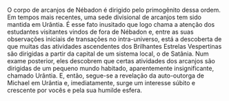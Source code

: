 ﻿O corpo de arcanjos de Nébadon é dirigido pelo primogênito dessa ordem. Em tempos mais recentes, uma sede divisional de arcanjos tem sido mantida em Urântia. É esse fato inusitado que logo chama a atenção dos estudantes visitantes vindos de fora de Nébadon e, entre as suas observações iniciais de transações no intra-universo, está a descoberta de que muitas das atividades ascendentes dos Brilhantes Estrelas Vespertinas são dirigidas a partir da capital de um sistema local, o de Satânia. Num exame posterior, eles descobrem que certas atividades dos arcanjos são dirigidas de um pequeno mundo habitado, aparentemente insignificante, chamado Urântia. E, então, segue-se a revelação da auto-outorga de Michael em Urântia e, imediatamente, surge um interesse súbito e crescente por vocês e pela sua humilde esfera.